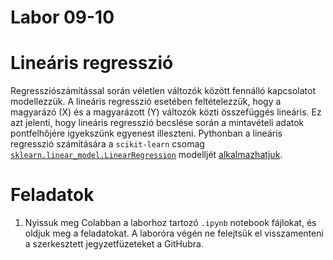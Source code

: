 # Labor 09-10

# Lineáris regresszió
Regressziószámítással során véletlen változók között fennálló kapcsolatot modellezzük. A lineáris regresszió esetében feltételezzük, hogy a magyarázó (X) és a magyarázott (Y) változók közti összefüggés lineáris. Ez azt jelenti, hogy lineáris regresszió becslése során a mintavételi adatok pontfelhőjére igyekszünk egyenest illeszteni. Pythonban a lineáris regresszió számítására a `scikit-learn` csomag [`sklearn.linear_model.LinearRegression`](https://scikit-learn.org/stable/modules/generated/sklearn.linear_model.LinearRegression.html) modelljét [alkalmazhatjuk](https://realpython.com/linear-regression-in-python/).


# Feladatok
1. Nyissuk meg Colabban a laborhoz tartozó ```.ipynb``` notebook fájlokat, és oldjuk meg a feladatokat. A laboróra végén ne felejtsük el visszamenteni a szerkesztett jegyzetfüzeteket a GitHubra. 
